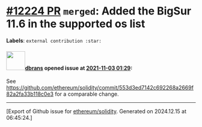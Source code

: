 # [\#12224 PR](https://github.com/ethereum/solidity/pull/12224) `merged`: Added the BigSur 11.6 in the supported os list
**Labels**: `external contribution :star:`


#### <img src="https://avatars.githubusercontent.com/u/507015?v=4" width="50">[dbrans](https://github.com/dbrans) opened issue at [2021-11-03 01:29](https://github.com/ethereum/solidity/pull/12224):

See https://github.com/ethereum/solidity/commit/553d3ed7142c692268a2669f82a2fa33b118c0e3 for a comparable change.




-------------------------------------------------------------------------------



[Export of Github issue for [ethereum/solidity](https://github.com/ethereum/solidity). Generated on 2024.12.15 at 06:45:24.]
